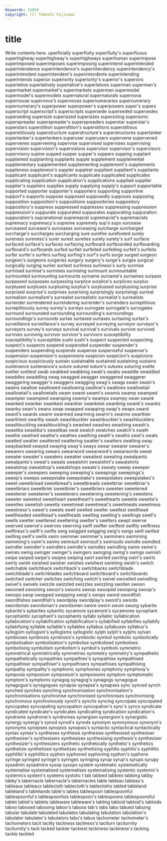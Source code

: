 ```yaml
---
Keywords: 31650 
Copyright: (C) Takeshi Fujisawa
---
```


# title

Write contents here.
uperficially superfluity superfluity's superfluous superhighway superhighway's superhighways superhuman superimpose superimposed
superimposes superimposing superintend superintended superintendence superintendence's superintendency superintendency's superintendent superintendent's
superintendents superintending superintends superior superiority superiority's superior's superiors superlative superlatively
superlative's superlatives superman superman's supermarket supermarket's supermarkets supermen supermodel supermodel's
supermodels supernatural supernaturals supernova supernovae supernova's supernovas supernumeraries supernumerary supernumerary's
superpower superpower's superpowers super's supers superscript superscript's superscripts supersede superseded
supersedes superseding supersize supersized supersizes supersizing supersonic superspreader superspreader's superspreaders
superstar superstar's superstars superstition superstition's superstitions superstitious superstitiously superstructure superstructure's
superstructures supertanker supertanker's supertankers superuser superusers supervene supervened supervenes supervening
supervise supervised supervises supervising supervision supervision's supervisions supervisor supervisor's supervisors
supervisory supine supped supper supper's suppers supping supplant supplanted supplanting
supplants supple supplement supplemental supplementary supplemented supplementing supplement's supplements suppleness
suppleness's suppler supplest suppliant suppliant's suppliants supplicant supplicant's supplicants supplicate
supplicated supplicates supplicating supplication supplication's supplications supplied supplier supplier's suppliers
supplies supply supplying supply's support supportable supported supporter supporter's supporters
supporting supportive support's supports suppose supposed supposedly supposes supposing supposition
supposition's suppositions suppositories suppository suppository's suppress suppressed suppresses suppressing suppression
suppression's suppurate suppurated suppurates suppurating suppuration suppuration's supranational supremacist supremacist's
supremacists supremacy supremacy's supreme supremely sup's sups surcease surceased surcease's
surceases surceasing surcharge surcharged surcharge's surcharges surcharging sure surefire surefooted
surely sureness sureness's surer surest sureties surety surety's surf surface
surfaced surface's surfaces surfacing surfboard surfboarded surfboarding surfboard's surfboards surfed
surfeit surfeited surfeiting surfeit's surfeits surfer surfer's surfers surfing surfing's
surf's surfs surge surged surgeon surgeon's surgeons surgeries surgery surgery's
surge's surges surgical surgically surging surlier surliest surliness surliness's surly
surmise surmised surmise's surmises surmising surmount surmountable surmounted surmounting surmounts
surname surname's surnames surpass surpassed surpasses surpassing surplice surplice's surplices
surplus surplused surpluses surplusing surplus's surplussed surplussing surprise surprised surprise's
surprises surprising surprisingly surprisings surreal surrealism surrealism's surrealist surrealistic surrealist's
surrealists surrender surrendered surrendering surrender's surrenders surreptitious surreptitiously surrey surrey's
surreys surrogate surrogate's surrogates surround surrounded surrounding surrounding's surroundings surroundings's
surrounds surtax surtaxed surtaxes surtaxing surtax's surveillance surveillance's survey surveyed
surveying surveyor surveyor's surveyors survey's surveys survival survival's survivals survive
survived survives surviving survivor survivor's survivors susceptibility susceptibility's susceptible sushi
sushi's suspect suspected suspecting suspect's suspects suspend suspended suspender suspender's
suspenders suspending suspends suspense suspenseful suspense's suspension suspension's suspensions suspicion
suspicion's suspicions suspicious suspiciously sustain sustainable sustained sustaining sustains sustenance
sustenance's suture sutured suture's sutures suturing svelte svelter sveltest swab
swabbed swabbing swab's swabs swaddle swaddled swaddles swaddling swag swagged
swagger swaggered swaggerer swaggering swagger's swaggers swagging swag's swags swain
swain's swains swallow swallowed swallowing swallow's swallows swallowtail swallowtail's swallowtails
swam swami swami's swamis swamp swamped swampier swampiest swamping swamp's
swamps swampy swan swank swanked swanker swankest swankier swankiest swanking
swank's swanks swanky swan's swans swap swapped swapping swap's swaps
sward sward's swards swarm swarmed swarming swarm's swarms swarthier swarthiest
swarthy swash swashbuckler swashbuckler's swashbucklers swashbuckling swashbuckling's swashed swashes swashing
swash's swastika swastika's swastikas swat swatch swatches swatch's swath swathe
swathed swathe's swathes swathing swath's swaths swat's swats swatted swatter
swattered swattering swatter's swatters swatting sway swaybacked swayed swaying sway's
sways swear swearer swearer's swearers swearing swears swearword swearword's swearwords
sweat sweater sweater's sweaters sweatier sweatiest sweating sweatpants sweatpants's sweat's
sweats sweatshirt sweatshirt's sweatshirts sweatshop sweatshop's sweatshops sweats's sweaty sweep
sweeper sweeper's sweepers sweeping sweeping's sweepings sweepings's sweep's sweeps sweepstake
sweepstake's sweepstakes sweepstakes's sweet sweetbread sweetbread's sweetbreads sweetbriar sweetbriar's sweetbriars
sweetbrier sweetbrier's sweetbriers sweeten sweetened sweetener sweetener's sweeteners sweetening sweetening's
sweetens sweeter sweetest sweetheart sweetheart's sweethearts sweetie sweetie's sweeties sweetish
sweetly sweetmeat sweetmeat's sweetmeats sweetness sweetness's sweet's sweets swell swelled
sweller swellest swellhead swellheaded swellhead's swellheads swelling swelling's swellings swell's
swells swelter sweltered sweltering swelter's swelters swept swerve swerved swerve's
swerves swerving swift swifter swiftest swiftly swiftness swiftness's swift's swifts
swig swigged swigging swig's swigs swill swilled swilling swill's swills
swim swimmer swimmer's swimmers swimming swimming's swim's swims swimsuit swimsuit's
swimsuits swindle swindled swindler swindler's swindlers swindle's swindles swindling swine
swine's swines swing swinger swinger's swingers swinging swing's swings swinish
swipe swiped swipe's swipes swiping swirl swirled swirling swirl's swirls
swirly swish swished swisher swishes swishest swishing swish's switch switchable
switchback switchback's switchbacks switchblade switchblade's switchblades switchboard switchboard's switchboards switched
switcher switches switching switch's swivel swivelled swivelling swivel's swivels swizzle
swizzled swizzles swizzling swollen swoon swooned swooning swoon's swoons swoop
swooped swooping swoop's swoops swop swopped swopping swop's swops sword
swordfish swordfishes swordfish's swordplay swordplay's sword's swords swordsman swordsman's swordsmen
swore sworn swum swung sybarite sybarite's sybarites sybaritic sycamore sycamore's
sycamores sycophant sycophantic sycophant's sycophants syllabi syllabic syllabication syllabication's syllabification
syllabification's syllabified syllabifies syllabify syllabifying syllable syllable's syllables syllabus syllabuses
syllabus's syllogism syllogism's syllogisms syllogistic sylph sylph's sylphs sylvan symbioses
symbiosis symbiosis's symbiotic symbol symbolic symbolically symbolisation symbolisation's symbolise symbolised
symbolises symbolising symbolism symbolism's symbol's symbols symmetric symmetrical symmetrically symmetries
symmetry symmetry's sympathetic sympathetically sympathies sympathies's sympathise sympathised sympathiser sympathiser's
sympathisers sympathises sympathising sympathy sympathy's symphonic symphonies symphony symphony's symposia
symposium symposium's symposiums symptom symptomatic symptom's symptoms synagog synagog's synagogs
synagogue synagogue's synagogues synapse synapse's synapses sync synced synch synched
synches synching synchronisation synchronisation's synchronisations synchronise synchronised synchronises synchronising synchronous
synchronously synch's synchs syncing syncopate syncopated syncopates syncopating syncopation syncopation's
sync's syncs syndicate syndicated syndicate's syndicates syndicating syndication syndication's syndrome
syndrome's syndromes synergism synergism's synergistic synergy synergy's synod synod's synods
synonym synonymous synonym's synonyms synopses synopsis synopsis's syntactic syntactical syntactically
syntax syntax's syntheses synthesis synthesise synthesised synthesiser synthesiser's synthesisers synthesises
synthesising synthesis's synthesizer synthesizer's synthesizers synthetic synthetically synthetic's synthetics synthetize
synthetized synthetizes synthetizing syphilis syphilis's syphilitic syphilitic's syphilitics syphon syphoned
syphoning syphon's syphons syringe syringed syringe's syringes syringing syrup syrup's
syrups syrupy sysadmin sysadmins sysop sysops system systematic systematically systematise
systematised systematises systematising systemic systemic's systemics system's systems systolic t
tab tabbed tabbies tabbing tabby tabby's tabernacle tabernacle's tabernacles table
tableau tableau's tableaus tableaux tablecloth tablecloth's tablecloths tabled tableland tableland's
tablelands table's tables tablespoon tablespoonful tablespoonful's tablespoonfuls tablespoon's tablespoons tablespoonsful
tablet tablet's tablets tableware tableware's tabling tabloid tabloid's tabloids taboo
tabooed tabooing taboo's taboos tab's tabs tabu tabued tabuing tabular
tabulate tabulated tabulates tabulating tabulation tabulation's tabulator tabulator's tabulators tabu's
tabus tachometer tachometer's tachometers tacit tacitly tacitness tacitness's taciturn taciturnity
taciturnity's tack tacked tackier tackiest tackiness tackiness's tacking tackle tackled

